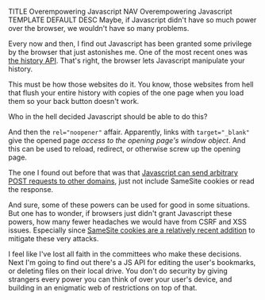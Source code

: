 TITLE Overempowering Javascript
NAV Overempowering Javascript
TEMPLATE DEFAULT
DESC Maybe, if Javascript didn't have so much power over the browser, we wouldn't have so many problems.

Every now and then, I find out Javascript has been granted some privilege by the browser that just astonishes me. One of the most recent ones was [the history API](https://developer.mozilla.org/en-US/docs/Web/API/History). That's right, the browser lets Javascript manipulate your history.

This must be how those websites do it. You know, those websites from hell that flush your entire history with copies of the one page when you load them so your back button doesn't work.

Who in the hell decided Javascript should be able to do this?

And then the `rel="noopener"` affair. Apparently, links with `target="_blank"` give the opened page *access to the opening page's window object*. And this can be used to reload, redirect, or otherwise screw up the opening page.

The one I found out before that was that [Javascript can send arbitrary POST requests to other domains](https://stackoverflow.com/questions/58774463/csrf-exploit-stopped-working-without-me-fixing-it), just not include SameSite cookies or read the response.

And sure, some of these powers can be used for good in some situations. But one has to wonder, if browsers just didn't grant Javascript these powers, how many fewer headaches we would have from CSRF and XSS issues. Especially since [SameSite cookies are a relatively recent addition](https://en.wikipedia.org/wiki/HTTP_cookie#Same-site_cookie) to mitigate these very attacks.

I feel like I've lost all faith in the committees who make these decisions. Next I'm going to find out there's a JS API for editing the user's bookmarks, or deleting files on their local drive. You don't do security by giving strangers every power you can think of over your user's device, and building in an enigmatic web of restrictions on top of that.
